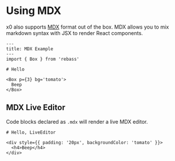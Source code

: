 
# Using MDX

x0 also supports [MDX][mdx] format out of the box.
MDX allows you to mix markdown syntax with JSX to render React components.

```mdx
---
title: MDX Example
---
import { Box } from 'rebass'

# Hello

<Box p={3} bg='tomato'>
  Beep
</Box>
```

## MDX Live Editor

Code blocks declared as `.mdx` will render a live MDX editor.

```.mdx
# Hello, LiveEditor

<div style={{ padding: '20px', backgroundColor: 'tomato' }}>
  <h4>Beep</h4>
</div>
```

[mdx]: https://github.com/mdx-js/mdx
